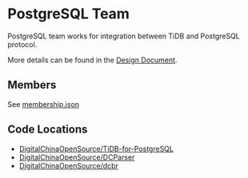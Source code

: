 # PostgreSQL Team

PostgreSQL team works for integration between TiDB and PostgreSQL protocol.

More details can be found in the [Design Document](https://github.com/DigitalChinaOpenSource/TiDB-for-PostgreSQL/blob/main/DESIGN_DOCUMENT.md).

## Members

See [membership.json](membership.json)

## Code Locations

* [DigitalChinaOpenSource/TiDB-for-PostgreSQL](https://github.com/DigitalChinaOpenSource/TiDB-for-PostgreSQL)
* [DigitalChinaOpenSource/DCParser](https://github.com/DigitalChinaOpenSource/DCParser)
* [DigitalChinaOpenSource/dcbr](https://github.com/DigitalChinaOpenSource/dcbr)
